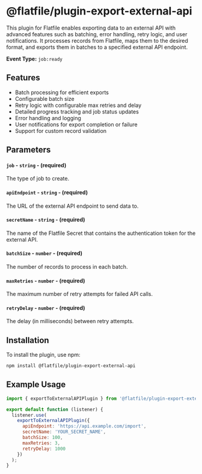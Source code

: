<!-- START_INFOCARD -->

# @flatfile/plugin-export-external-api

This plugin for Flatfile enables exporting data to an external API with advanced features such as batching, error handling, retry logic, and user notifications. It processes records from Flatfile, maps them to the desired format, and exports them in batches to a specified external API endpoint.

**Event Type:** `job:ready`

<!-- END_INFOCARD -->

## Features

- Batch processing for efficient exports
- Configurable batch size
- Retry logic with configurable max retries and delay
- Detailed progress tracking and job status updates
- Error handling and logging
- User notifications for export completion or failure
- Support for custom record validation

## Parameters

#### `job` - `string` - (required)
The type of job to create.

#### `apiEndpoint` - `string` - (required)
The URL of the external API endpoint to send data to.

#### `secretName` - `string` - (required)
The name of the Flatfile Secret that contains the authentication token for the external API.

#### `batchSize` - `number` - (required)
The number of records to process in each batch.

#### `maxRetries` - `number` - (required)
The maximum number of retry attempts for failed API calls.

#### `retryDelay` - `number` - (required)
The delay (in milliseconds) between retry attempts.


## Installation

To install the plugin, use npm:

```bash
npm install @flatfile/plugin-export-external-api
```

## Example Usage

```javascript
import { exportToExternalAPIPlugin } from '@flatfile/plugin-export-external-api';

export default function (listener) {
  listener.use(
    exportToExternalAPIPlugin({
      apiEndpoint: 'https://api.example.com/import',
      secretName: 'YOUR_SECRET_NAME',
      batchSize: 100,
      maxRetries: 3,
      retryDelay: 1000
    })
  );
}
```
